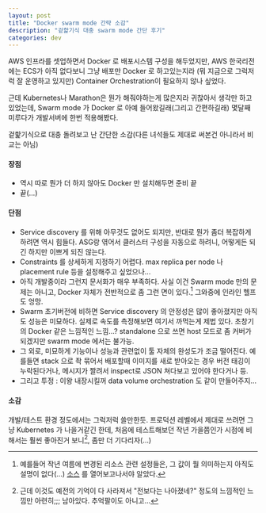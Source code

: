```yaml
---
layout: post
title: "Docker swarm mode 간략 소감"
description: "겉핥기식 대충 swarm mode 간단 후기"
categories: dev
---
```


AWS 인프라를 셋업하면서 Docker 로 배포시스템 구성을 해두었지만, AWS 한국리전에는 ECS가 아직 없다보니
그냥 배포만 Docker 로 하고있는지라 (뭐 지금으로 그럭저럭 잘 운영하고 있지만) Container Orchestration이
필요하지 않나 싶었다.

근데 Kubernetes나 Marathon은 뭔가 해줘야하는게 많은지라 귀찮아서 생각만 하고 있었는데,
Swarm mode 가 Docker 로 아예 들어왔길래(그리고 간편하길래) 몇달째 미루다가 개발서버에 한번 적용해봤다.

겉핥기식으로 대충 돌려보고 난 간단한 소감(다른 녀석들도 제대로 써본건 아니라서 비교는 아님)

#### 장점

* 역시 따로 뭔가 더 하지 않아도 Docker 만 설치해두면 준비 끝
* 끝(...)

#### 단점

* Service discovery 를 위해 아무것도 없어도 되지만, 반대로 뭔가 좀더 복잡하게 하려면 역시 힘들다.
  ASG랑 엮어서 클러스터 구성을 자동으로 하려니, 어떻게든 되긴 하지만 이쁘게 되진 않는다.
* Constraints 를 상세하게 지정하기 어렵다. max replica per node 나 placement rule 등을
  설정해주고 싶었으나...
* 아직 개발중이라 그런지 문서화가 매우 부족하다. 사실 이건 Swarm mode 만의 문제는 아니고,
  Docker 자체가 전반적으로 좀 그런 면이 있다.[^1] 그와중에 인라인 헬프도 엉망.
* Swarm 초기버전에 비하면 Service discovery 의 안정성은 많이 좋아졌지만 아직도 성능은 미묘하다.
  실제로 속도를 측정해보면 여기서 까먹는게 제법 있다. 초창기의 Docker 같은 느낌적인 느낌...?
  standalone 으로 쓰면 host 모드로 좀 커버가 되겠지만 swarm mode 에서는 불가능.
* 그 외로, 미묘하게 기능이나 성능과 관련없이 툴 자체의 완성도가 조금 떨어진다. 예를들면 stack 으로
  좍 묶어서 배포할때 이미지를 새로 받아오는 경우 버전 태깅이 누락된다거나, 메시지가 짤려서 inspect로
  JSON 쳐다보고 있어야 한다거나 등.
* 그리고 투정 : 이왕 내장시킬꺼 ​data volume orchestration 도 같이 만들어주지...

#### 소감

개발/테스트 환경 정도에서는 그럭저럭 쓸만한듯. 프로덕션 레벨에서 제대로 쓰려면 그냥 Kubernetes 가
나을거같긴 한데, 처음에 테스트해보던 작년 가을쯤인가 시점에 비해서는 훨씬 좋아진거 보니[^2],
좀만 더 기다리자(...)

[^1]:
    예를들어 작년 여름에 변경된 ​리소스 관련 설정들은, 그 값이 뭘 의미하는지 아직도 설명이 없다(...)
    [소스](https://github.com/docker/docker/blob/v1.12.0-rc4/daemon/cluster/executor/container/container.go#L312-L335)
    를 열어보고나서야 알았다.

[^2]:
    근데 이것도 예전의 기억이 다 사라져서 "전보다는 나아졌네?" 정도의 느낌적인 느낌만 아련히;;;
    남아있다. 추억팔이도 아니고...
